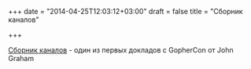 +++
date = "2014-04-25T12:03:12+03:00"
draft = false
title = "Сборник каналов"

+++

<p><a href="http://www.slideshare.net/cloudflare/a-channel-compendium">Сборник каналов</a>&nbsp;- один из первых докладов с&nbsp;GopherCon от&nbsp;John Graham</p>


